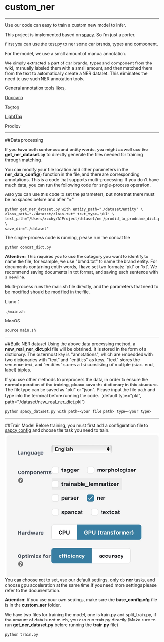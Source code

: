 # custom_ner
* * * *
Use our code can easy to train a custom new model to infer.

This project is implemented based on [spacy](https://github.com/explosion/spaCy). So I'm just a porter.

First you can use the test.py to ner some car brands, types and component.

For the model, we use a small amount of manual annotation.

We simply extracted a part of car brands, types and component from the wiki, manually labeled them with a small amount, and then matched them from the text to automatically create a NER dataset. This eliminates the need to use such NER annotation tools.

General annotation tools likes, 

[Doccano](https://doccano.herokuapp.com)

[Tagtog](https://www.tagtog.net)

[LightTag](https://www.lighttag.io)

[Prodigy](https://demo.prodi.gy/?=null&view_id=ner_manual)
* * * *
##Data processing

 If you have both sentences and entity words, you might as well use the **get_ner_dataset.py** to directly generate the files needed for training through matching.

You can modify your file location and other parameters in the **ner_data_config()** function in the file, and there are corresponding annotations. This is a code that supports multi-processing. If you don't have much data, you can run the following code for single-process operation.

Also you can use this code to set the parameters, but note that there must be no spaces before and after "="
```
python get_ner_dataset.py with entity_path="./dataset/entity" \                                         
class_path="./dataset/class.txt" text_type='pkl' \  
text_path="/Users/xcxhy/AIProject/dataset/ner/prodid_to_prodname_dict.pkl" \ 
save_dir="./dataset" 
```
The single-process code is running, please run the concat file
```                                    
python concat_dict.py
```
 **Attention:** This requires you to use the category you want to identify to name the file, for example, we use "brand.txt" to name the brand entity. For documents containing entity words, I have set two formats: 'pkl' or 'txt'. We recommend saving documents in txt format, and saving each sentence with a newline.

Multi-process runs the main.sh file directly, and the parameters that need to be modified should be modified in the file.

Liunx：
```
./main.sh
```
MacOS
```
source main.sh
```
* * * *
##Build NER dataset
Using the above data processing method, a **new_real_ner_dict.pkl** file will be obtained. It is stored in the form of a dictionary. The outermost key is "annotations", which are embedded with two dictionaries with "text" and "entities" as keys. "text" stores the sentence text, and "entities" stores a list consisting of multiple (start, end, label) triples.

If you use other methods to preprocess the data, in order to ensure the normal operation of the training, please save the dictionary in this structure. The file type can be saved as "pkl" or "json". Please input the file path and type into the terminal before running the code.（default type="pkl", path="./dataset/new_real_ner_dict.pkl"）

```
python spacy_dataset.py with path=<your file path> type=<your type>
```
* * * *
##Train Model
Before training, you must first add a configuration file to [sapcy config](https://spacy.io/usage/training#quickstart) and choose the task you need to train.
![config.jpg](./md_file/config.jpg)
You can choose not to set, use our default settings, only do **ner** tasks, and choose gpu acceleration at the same time.If you need more settings please refer to the documentation.

**Attention**: If you use your own settings, make sure the **base_config.cfg** file is in the **custom_ner** folder.

We have two files for training the model, one is train.py and split_train.py, if the amount of data is not much, you can run train.py directly.(Make sure to run **get_ner_dataset.py** before running the **train.py** file)
```
python train.py
```


